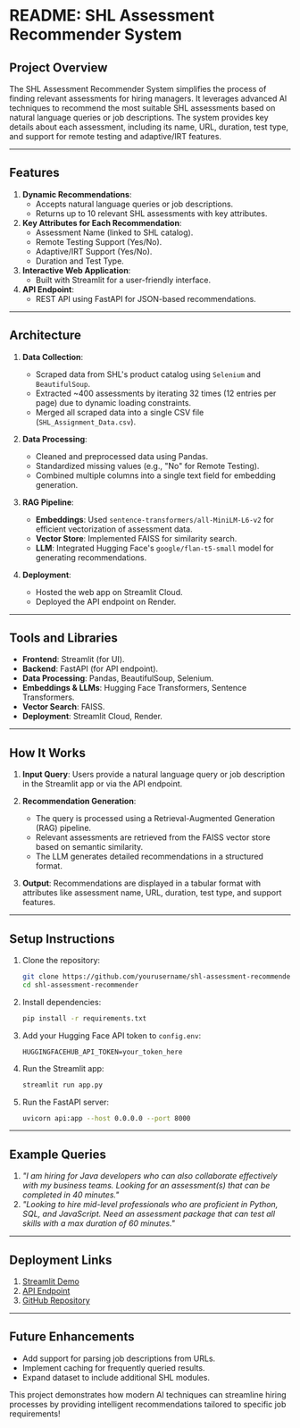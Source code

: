 # README: SHL Assessment Recommender System

## **Project Overview**
The SHL Assessment Recommender System simplifies the process of finding relevant assessments for hiring managers. It leverages advanced AI techniques to recommend the most suitable SHL assessments based on natural language queries or job descriptions. The system provides key details about each assessment, including its name, URL, duration, test type, and support for remote testing and adaptive/IRT features.

---

## **Features**
1. **Dynamic Recommendations**:
   - Accepts natural language queries or job descriptions.
   - Returns up to 10 relevant SHL assessments with key attributes.
2. **Key Attributes for Each Recommendation**:
   - Assessment Name (linked to SHL catalog).
   - Remote Testing Support (Yes/No).
   - Adaptive/IRT Support (Yes/No).
   - Duration and Test Type.
3. **Interactive Web Application**:
   - Built with Streamlit for a user-friendly interface.
4. **API Endpoint**:
   - REST API using FastAPI for JSON-based recommendations.

---

## **Architecture**
1. **Data Collection**:
   - Scraped data from SHL's product catalog using `Selenium` and `BeautifulSoup`.
   - Extracted ~400 assessments by iterating 32 times (12 entries per page) due to dynamic loading constraints.
   - Merged all scraped data into a single CSV file (`SHL_Assignment_Data.csv`).

2. **Data Processing**:
   - Cleaned and preprocessed data using Pandas.
   - Standardized missing values (e.g., "No" for Remote Testing).
   - Combined multiple columns into a single text field for embedding generation.

3. **RAG Pipeline**:
   - **Embeddings**: Used `sentence-transformers/all-MiniLM-L6-v2` for efficient vectorization of assessment data.
   - **Vector Store**: Implemented FAISS for similarity search.
   - **LLM**: Integrated Hugging Face's `google/flan-t5-small` model for generating recommendations.

4. **Deployment**:
   - Hosted the web app on Streamlit Cloud.
   - Deployed the API endpoint on Render.

---

## **Tools and Libraries**
- **Frontend**: Streamlit (for UI).
- **Backend**: FastAPI (for API endpoint).
- **Data Processing**: Pandas, BeautifulSoup, Selenium.
- **Embeddings & LLMs**: Hugging Face Transformers, Sentence Transformers.
- **Vector Search**: FAISS.
- **Deployment**: Streamlit Cloud, Render.

---

## **How It Works**
1. **Input Query**:
   Users provide a natural language query or job description in the Streamlit app or via the API endpoint.

2. **Recommendation Generation**:
   - The query is processed using a Retrieval-Augmented Generation (RAG) pipeline.
   - Relevant assessments are retrieved from the FAISS vector store based on semantic similarity.
   - The LLM generates detailed recommendations in a structured format.

3. **Output**:
   Recommendations are displayed in a tabular format with attributes like assessment name, URL, duration, test type, and support features.

---

## **Setup Instructions**
1. Clone the repository:
   ```bash
   git clone https://github.com/yourusername/shl-assessment-recommender.git
   cd shl-assessment-recommender
   ```

2. Install dependencies:
   ```bash
   pip install -r requirements.txt
   ```

3. Add your Hugging Face API token to `config.env`:
   ```env
   HUGGINGFACEHUB_API_TOKEN=your_token_here
   ```

4. Run the Streamlit app:
   ```bash
   streamlit run app.py
   ```

5. Run the FastAPI server:
   ```bash
   uvicorn api:app --host 0.0.0.0 --port 8000
   ```

---

## **Example Queries**
1. *"I am hiring for Java developers who can also collaborate effectively with my business teams. Looking for an assessment(s) that can be completed in 40 minutes."*
2. *"Looking to hire mid-level professionals who are proficient in Python, SQL, and JavaScript. Need an assessment package that can test all skills with a max duration of 60 minutes."*

---

## **Deployment Links**
1. [Streamlit Demo](https://shl-assessment-recommender-engine-ue5x9muxspqrhxpxhwisxh.streamlit.app/)  
2. [API Endpoint](#)  
3. [GitHub Repository](https://github.com/MeghaBharti/shl-assessment-recommender-engine)

---

## **Future Enhancements**
- Add support for parsing job descriptions from URLs.
- Implement caching for frequently queried results.
- Expand dataset to include additional SHL modules.

This project demonstrates how modern AI techniques can streamline hiring processes by providing intelligent recommendations tailored to specific job requirements!
